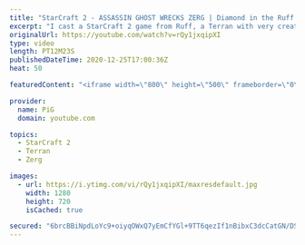 ```yaml
---
title: "StarCraft 2 - ASSASSIN GHOST WRECKS ZERG | Diamond in the Ruff #25"
excerpt: "I cast a StarCraft 2 game from Ruff, a Terran with very creative gameplay. What will he pull out of the hat against his Terran opponent?  Check out all episodes of 💎 Diamond in the Ruff: https://www.youtube.com/playlist?list=PLFUDU8AOevUfdEq20wYq8Sm9z3sc1yn0l Follow Ruff: https://www.twitch.tv/ruff13"
originalUrl: https://youtube.com/watch?v=rQy1jxqipXI
type: video
length: PT12M23S
publishedDateTime: 2020-12-25T17:00:36Z
heat: 50

featuredContent: "<iframe width=\"800\" height=\"500\" frameborder=\"0\" src=\"https://www.youtube.com/embed/rQy1jxqipXI\" allow=\"accelerometer; autoplay; encrypted-media; gyroscope; picture-in-picture\" allowfullscreen></iframe>"

provider:
  name: PiG
  domain: youtube.com

topics:
  - StarCraft 2
  - Terran
  - Zerg

images:
  - url: https://i.ytimg.com/vi/rQy1jxqipXI/maxresdefault.jpg
    width: 1280
    height: 720
    isCached: true

secured: "6brcBBiNpdLoYc9+oiyqOWxQ7yEmCfYGl+9TT6qezIf1nBibxC3dcCatGN/DSw1z6laKzSAhL3kehnY5taCol7/YKfdxfa9tnK+KYylUxEcSIOO6die6sWtKFHZ+G1f/pHq74KhnGo6xJzlbrhrCPOAwmP28VnfC3PsJjIJ9SutQVe+uWH/qhzlWXLXHssruJBysBUOXblwR31OeLLF70XTDT2pu9q2yAQ6xn0yIx1dEacJ7nFoteisCHdXkLj458NLtUg2UngUA9eC8Dgh9qDk4+y5Eiz4/ys0tLBnu2Z2USDjn0mRQ48/m3eNLcAw9a3ZOzuhx3mvZYWkQuAYSg2zpBHSHSKk7YThS/JyTdPCOzCvguGqybRuCxLJYwkBTHqS8t4M9BFefPFRRX5fIFJ/V6QklT9cPBSN2BdeuBIc=;nxFObtboYYO5kRoo0a4P3w=="
---
```


